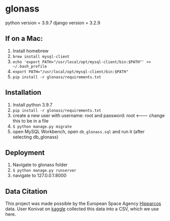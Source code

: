 # glonass

python version = 3.9.7
django version = 3.2.9

## If on a Mac:
1. Install homebrew
2. `brew install mysql-client`
3. `echo 'export PATH="/usr/local/opt/mysql-client/bin:$PATH"' >> ~/.bash_profile`
4. `export PATH="/usr/local/opt/mysql-client/bin:$PATH"`
5. `pip install -r glonass/requirements.txt`

## Installation
1. Install python 3.9.7
2. `pip install -r glonass/requirements.txt`
3. create a new user with username: root and password: root    <--- change this to be in a file
4. `$ python manage.py migrate`
5. open MySQL Workbench, open `db_glonass.sql` and run it (after selecting db_glonass)

## Deployment
1. Navigate to glonass folder
2. `$ python manage.py runserver`
3. navigate to 127.0.0.1:8000

## Data Citation
This project was made possible by the European Space Agency [Hipparcos](https://www.n2yo.com/satellite/?s=20169) data. User Konivat on [kaggle](https://www.kaggle.com/konivat/hipparcos-star-catalog) collected this data into a CSV, which we use here.
